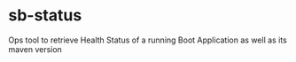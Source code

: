 # sb-status
Ops tool to retrieve Health Status of a running Boot Application as well as its maven version

